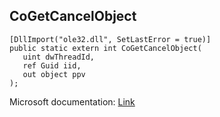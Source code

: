 ## CoGetCancelObject

```
[DllImport("ole32.dll", SetLastError = true)]
public static extern int CoGetCancelObject(
   uint dwThreadId,
   ref Guid iid,
   out object ppv
);
```

Microsoft documentation: [Link](https://docs.microsoft.com/en-us/windows/win32/api/combaseapi/nf-combaseapi-cogetcancelobject)
